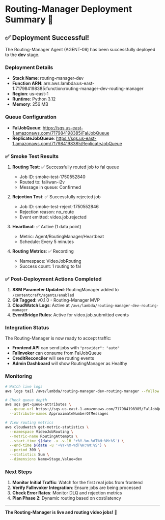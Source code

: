 # Routing-Manager Deployment Summary 🎉

## ✅ Deployment Successful!

The Routing-Manager Agent (AGENT-06) has been successfully deployed to the **dev** stage.

### Deployment Details

- **Stack Name**: routing-manager-dev
- **Function ARN**: arn:aws:lambda:us-east-1:717984198385:function:routing-manager-dev-routing-manager
- **Region**: us-east-1
- **Runtime**: Python 3.12
- **Memory**: 256 MB

### Queue Configuration

- **FalJobQueue**: https://sqs.us-east-1.amazonaws.com/717984198385/FalJobQueue
- **ReplicateJobQueue**: https://sqs.us-east-1.amazonaws.com/717984198385/ReplicateJobQueue

### ✅ Smoke Test Results

1. **Routing Test**: ✅ Successfully routed job to fal queue
   - Job ID: smoke-test-1750552840
   - Routed to: fal/wan-i2v
   - Message in queue: Confirmed

2. **Rejection Test**: ✅ Successfully rejected job
   - Job ID: smoke-test-reject-1750552846
   - Rejection reason: no_route
   - Event emitted: video.job.rejected

3. **Heartbeat**: ✅ Active (1 data point)
   - Metric: Agent/RoutingManager/Heartbeat
   - Schedule: Every 5 minutes

4. **Routing Metrics**: ✅ Recording
   - Namespace: VideoJobRouting
   - Success count: 1 routing to fal

### ✅ Post-Deployment Actions Completed

1. **SSM Parameter Updated**: RoutingManager added to `/contentcraft/agents/enabled`
2. **Git Tagged**: v0.1.0 - Routing-Manager MVP
3. **CloudWatch Logs**: Active at `/aws/lambda/routing-manager-dev-routing-manager`
4. **EventBridge Rules**: Active for video.job.submitted events

### Integration Status

The Routing-Manager is now ready to accept traffic:

- **Frontend API** can send jobs with `"provider": "auto"`
- **FalInvoker** can consume from FalJobQueue
- **CreditReconciler** will see routing events
- **Admin Dashboard** will show RoutingManager as Healthy

### Monitoring

```bash
# Watch live logs
aws logs tail /aws/lambda/routing-manager-dev-routing-manager --follow

# Check queue depth
aws sqs get-queue-attributes \
  --queue-url https://sqs.us-east-1.amazonaws.com/717984198385/FalJobQueue \
  --attribute-names ApproximateNumberOfMessages

# View routing metrics
aws cloudwatch get-metric-statistics \
  --namespace VideoJobRouting \
  --metric-name RoutingAttempts \
  --start-time $(date -u -v-1H '+%Y-%m-%dT%H:%M:%S') \
  --end-time $(date -u '+%Y-%m-%dT%H:%M:%S') \
  --period 300 \
  --statistics Sum \
  --dimensions Name=Stage,Value=dev
```

### Next Steps

1. **Monitor Initial Traffic**: Watch for the first real jobs from frontend
2. **Verify FalInvoker Integration**: Ensure jobs are being processed
3. **Check Error Rates**: Monitor DLQ and rejection metrics
4. **Plan Phase 2**: Dynamic routing based on cost/latency

---

**The Routing-Manager is live and routing video jobs! 🚀**